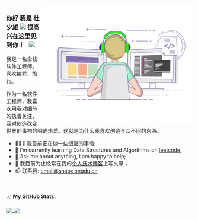 <img align="right" alt="GIF" src="https://raw.githubusercontent.com/shaoxiongdu/ShaoxiongDu/main/coding.gif" width="408" height="318" />

### 你好 我是 <a href="http://www.shaoxiongdu.cn" target="_blank">杜少雄</a> <img src="https://media.giphy.com/media/hvRJCLFzcasrR4ia7z/giphy.gif" width="25px"> 很高兴在这里见到你！ &nbsp; ![](https://visitor-badge.glitch.me/badge?page_id=shaoxiongdu.shaoxiongdu)

我是一名全栈软件工程师。喜欢编程、旅行。

作为一名软件工程师，我喜欢用我对细节的执着关注，我对创造改变世界的事物的明确热爱。这就是为什么我喜欢创造与众不同的东西。


- 👨🏻‍💻  我目前正在做一些很酷的事情;
- 🚀 I’m currently learning Data Structures and Algorithms on [leetcode](https://leetcode.com/GKassym);
- 💬 Ask me about anything, I am happy to help;
- 📝 我目前为止经常在我的<a href="http://www.shaoxiongdu.cn" target="_blank">个人技术博客</a>上写文章；
- 📫 联系我:  <a target="_blank" title="给我发送邮件: email@shaoxiongdu.cn" href="mailto:email@shaoxiongdu.cn" >email@shaoxiongdu.cn</a>

</br>

📈 **My GitHub Stats:**

<a href="https://github-readme-stats.vercel.app/api?cache_seconds=1800&username=shaoxiongdu">
  <img align="center" src="https://github-readme-stats.vercel.app/api?hide_title=true&cache_seconds=1800&username=shaoxiongdu&hide_border=false&show_icons=true&include_all_commits=true&count_private=true&theme=buefy&locale=cn&line_height=20" />
</a>
<a href="https://github-readme-stats.vercel.app/api/top-langs/?layout=compact&username=shaoxiongdu">
  <img align="center" src="https://github-readme-stats.vercel.app/api/top-langs/?layout=compact&username=shaoxiongdu&hide_title=true&hide_border=false&line_height=20&theme=flag-india&locale=cn" />
</a>

